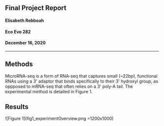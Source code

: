 ##  Final Project Report
#### Elisabeth Rebboah
#### Eco Evo 282
#### December 16, 2020
***
## Methods
MicroRNA-seq is a form of RNA-seq that captures small (~22bp), functional RNAs using a 3' adaptor that binds specifically to their 3' hydroxyl group, as oppposed to mRNA-seq that often relies on a 3' poly-A tail. The experimental method is detailed in Figure 1.


## Results
![Figure 1](fig1_experimentOverview.png =1200x1000)
